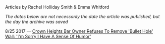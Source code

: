 Articles by Rachel Holliday Smith &amp; Emma Whitford

*The dates below are not necessarily the date the article was published, but the day the archive was saved*

8/25 2017 — [Crown Heights Bar Owner Refuses To Remove 'Bullet Hole' Wall: 'I'm Sorry I Have A Sense Of Humor'](https://web.archive.org/web/20170825193113/http://gothamist.com/2017/08/25/summerhill_meeting_crown_heights.php)  
